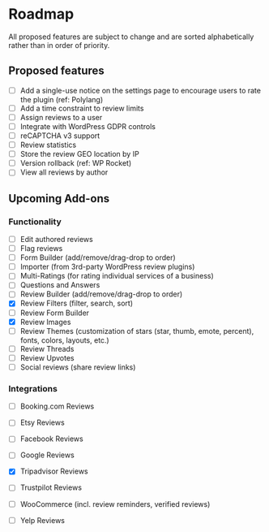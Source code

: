 # Roadmap

All proposed features are subject to change and are sorted alphabetically rather than in order of priority.

## Proposed features

- [ ] Add a single-use notice on the settings page to encourage users to rate the plugin (ref: Polylang)
- [ ] Add a time constraint to review limits
- [ ] Assign reviews to a user
- [ ] Integrate with WordPress GDPR controls
- [ ] reCAPTCHA v3 support
- [ ] Review statistics
- [ ] Store the review GEO location by IP
- [ ] Version rollback (ref: WP Rocket)
- [ ] View all reviews by author

## Upcoming Add-ons

### Functionality

- [ ] Edit authored reviews
- [ ] Flag reviews
- [ ] Form Builder (add/remove/drag-drop to order)
- [ ] Importer (from 3rd-party WordPress review plugins)
- [ ] Multi-Ratings (for rating individual services of a business)
- [ ] Questions and Answers
- [ ] Review Builder (add/remove/drag-drop to order)
- [x] Review Filters (filter, search, sort)
- [ ] Review Form Builder
- [x] Review Images
- [ ] Review Themes (customization of stars (star, thumb, emote, percent), fonts, colors, layouts, etc.)
- [ ] Review Threads
- [ ] Review Upvotes
- [ ] Social reviews (share review links)

### Integrations

- [ ] Booking.com Reviews
- [ ] Etsy Reviews
- [ ] Facebook Reviews
- [ ] Google Reviews
- [x] Tripadvisor Reviews
- [ ] Trustpilot Reviews
- [ ] WooCommerce (incl. review reminders, verified reviews)
- [ ] Yelp Reviews

